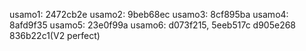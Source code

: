 usamo1: 2472cb2e
usamo2: 9beb68ec
usamo3: 8cf895ba
usamo4: 8afd9f35
usamo5: 23e0f99a
usamo6: d073f215, 5eeb517c d905e268 836b22c1(V2 perfect)